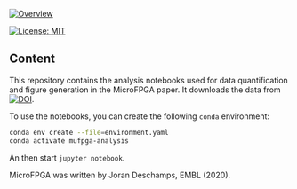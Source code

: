 <a href="https://mufpga.github.io/"><img src="https://raw.githubusercontent.com/mufpga/mufpga.github.io/main/img/logo_title.png" alt="Overview"/>

</a>

[![License: MIT](https://img.shields.io/badge/License-MIT-blue.svg)](https://opensource.org/licenses/MIT)



## Content

This repository contains the analysis notebooks used for data quantification and figure generation in the MicroFPGA paper. It downloads the data from [![DOI](https://zenodo.org/badge/DOI/10.5281/zenodo.6518309.svg)](https://doi.org/10.5281/zenodo.6518309).

To use the notebooks, you can create the following `conda` environment:

``` bash
conda env create --file=environment.yaml
conda activate mufpga-analysis
```

An then start `jupyter notebook`.

<!---

## Cite us

Deschamps J, Kieser C, Hoess P, Deguchi T and Ries J, 

--->

MicroFPGA was written by Joran Deschamps, EMBL (2020).

